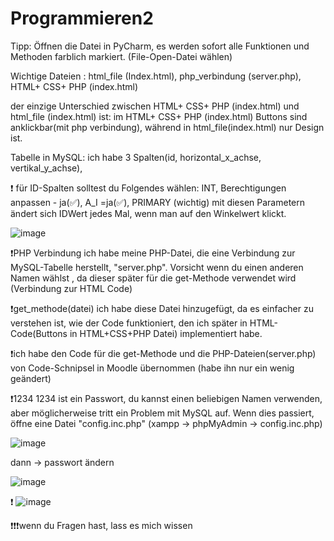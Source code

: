 # Programmieren2
Tipp: Öffnen die Datei in PyCharm, es werden sofort alle Funktionen und Methoden farblich markiert. (File-Open-Datei wählen)

Wichtige Dateien : html_file (Index.html), php_verbindung (server.php), HTML+ CSS+ PHP (index.html)

der einzige Unterschied zwischen HTML+ CSS+ PHP (index.html) und html_file (index.html)  ist: 
im HTML+ CSS+ PHP (index.html) Buttons sind anklickbar(mit php verbindung), während in html_file(index.html) nur Design ist.

Tabelle in MySQL: ich habe 3 Spalten(id, horizontal_x_achse, vertikal_y_achse), 

❗ für ID-Spalten solltest du Folgendes wählen:  INT, Berechtigungen anpassen - ja(✅), A_I =ja(✅), PRIMARY (wichtig)
mit diesen Parametern ändert sich IDWert jedes Mal, wenn man auf den Winkelwert klickt.

![image](https://github.com/Kamilla-Sonkina/Programmieren2/assets/103281880/dd13125f-04dc-467b-ae4e-8049754bb9d2)

❗PHP Verbindung
ich habe meine PHP-Datei, die eine Verbindung zur MySQL-Tabelle herstellt, "server.php". Vorsicht wenn du einen anderen Namen wählst , da dieser später für die get-Methode verwendet wird (Verbindung zur HTML Code) 

❗get_methode(datei)
ich habe diese Datei hinzugefügt, da es einfacher zu verstehen ist, wie der Code funktioniert, den ich später in HTML-Code(Buttons in HTML+CSS+PHP Datei) implementiert habe. 

❗ich habe den Code für die get-Methode und die PHP-Dateien(server.php) von Code-Schnipsel in Moodle übernommen (habe ihn nur ein wenig geändert)


❗1234 
1234 ist ein Passwort, du kannst einen beliebigen Namen verwenden, aber möglicherweise tritt ein Problem mit MySQL auf. Wenn dies passiert, öffne eine Datei "config.inc.php" (xampp -> phpMyAdmin -> config.inc.php)

![image](https://github.com/Kamilla-Sonkina/Programmieren2/assets/103281880/8a1bfc84-9cba-4d8d-b28d-6f441c1a6a25)

dann -> passwort ändern

![image](https://github.com/Kamilla-Sonkina/Programmieren2/assets/103281880/f25a123b-ffed-490a-b3fa-08995b231902)


❗
![image](https://github.com/Kamilla-Sonkina/Programmieren2/assets/103281880/ad9dc0d8-f89d-49c8-8f3e-724d026ec607)



❗❗❗wenn du Fragen hast, lass es mich wissen
